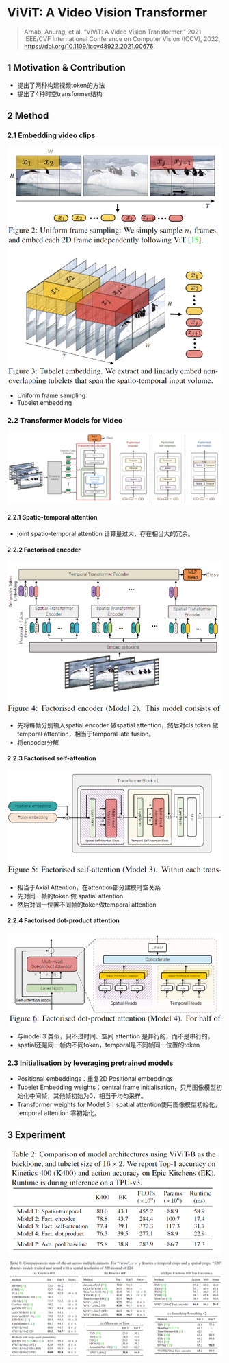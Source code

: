 # ViViT: A Video Vision Transformer

> Arnab, Anurag, et al. “ViViT: A Video Vision Transformer.” 2021 IEEE/CVF International Conference on Computer Vision (ICCV), 2022, <https://doi.org/10.1109/iccv48922.2021.00676>.

## 1 Motivation & Contribution

- 提出了两种构建视频token的方法
- 提出了4种时空transformer结构

## 2 Method

### 2.1 Embedding video clips

![1](images/ViViT_1.png)

- Uniform frame sampling
- Tubelet embedding

### 2.2 Transformer Models for Video

![2](images/ViViT_2.png)

#### 2.2.1 Spatio-temporal attention

- joint spatio-temporal attention 计算量过大，存在相当大的冗余。

#### 2.2.2 Factorised encoder

![3](images/ViViT_3.png)

- 先将每帧分别输入spatial encoder 做spatial attention，然后对cls token 做temporal attention，相当于temporal late fusion。
- 将encoder分解

#### 2.2.3 Factorised self-attention

![4](images/ViViT_4.png)

- 相当于Axial Attention，在attention部分建模时空关系
- 先对同一帧的token 做 spatial attention
- 然后对同一位置不同帧的token做temporal attention

#### 2.2.4 Factorised dot-product attention

![5](images/ViViT_5.png)

- 与model 3 类似，只不过时间、空间 attention 是并行的，而不是串行的。
- spatial还是同一帧内不同token，temporal是不同帧同一位置的token

### 2.3 Initialisation by leveraging pretrained models

- Positional embeddings：重复2D Positional embeddings
- Tubelet Embedding weights：central frame initialisation，只用图像模型初始化中间帧，其他帧初始为0，相当于均匀采样。
- Transformer weights for Model 3：spatial attention使用图像模型初始化，temporal attention 零初始化。

## 3 Experiment

![7](images/ViViT_7.png)

![6](images/ViViT_6.png)
